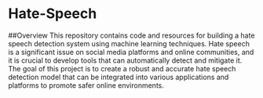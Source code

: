 # Hate-Speech
##Overview
This repository contains code and resources for building a hate speech detection system using machine learning techniques. Hate speech is a significant issue on social media platforms and online communities, and it is crucial to develop tools that can automatically detect and mitigate it. The goal of this project is to create a robust and accurate hate speech detection model that can be integrated into various applications and platforms to promote safer online environments.
